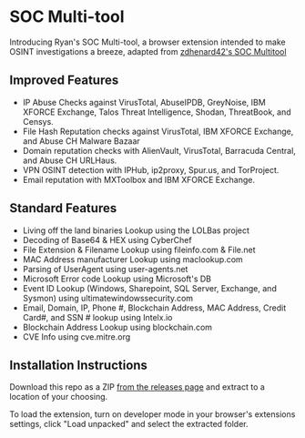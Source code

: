 # SOC Multi-tool

Introducing Ryan's SOC Multi-tool, a browser extension intended to make OSINT investigations a breeze, adapted from [zdhenard42's SOC Multitool](https://github.com/zdhenard42/SOC-Multitool)  

## Improved Features
- IP Abuse Checks against VirusTotal, AbuseIPDB, GreyNoise, IBM XFORCE Exchange, Talos Threat Intelligence, Shodan, ThreatBook, and Censys.
- File Hash Reputation checks against VirusTotal, IBM XFORCE Exchange, and Abuse CH Malware Bazaar
- Domain reputation checks with AlienVault, VirusTotal, Barracuda Central, and Abuse CH URLHaus.
- VPN OSINT detection with IPHub, ip2proxy, Spur.us, and TorProject.
- Email reputation with MXToolbox and IBM XFORCE Exchange.

## Standard Features
- Living off the land binaries Lookup using the LOLBas project
- Decoding of Base64 & HEX using CyberChef
- File Extension & Filename Lookup using fileinfo.com & File.net
- MAC Address manufacturer Lookup using maclookup.com
- Parsing of UserAgent using user-agents.net
- Microsoft Error code Lookup using Microsoft's DB
- Event ID Lookup (Windows, Sharepoint, SQL Server, Exchange, and Sysmon) using ultimatewindowssecurity.com
- Email, Domain, IP, Phone #, Blockchain Address, MAC Address, Credit Card#, and SSN # lookup using Intelx.io
- Blockchain Address Lookup using blockchain.com
- CVE Info using cve.mitre.org

## Installation Instructions
Download this repo as a ZIP [from the releases page](https://github.com/ryanoleary26/SOC-Multitool/releases) and extract to a location of your choosing.

To load the extension, turn on developer mode in your browser's extensions settings, click "Load unpacked" and select the extracted folder. 